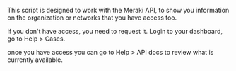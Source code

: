 This script is designed to work with the Meraki API, to show you information on the organization or networks that you have access too.

If you don't have access, you need to request it. Login to your dashboard, go to Help > Cases.

once you have access you can go to Help > API docs to review what is currently available.
